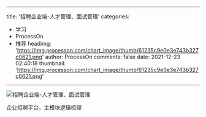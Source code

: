 
---
title: '招聘企业端-人才管理、面试管理'
categories: 
 - 学习
 - ProcessOn
 - 推荐
headimg: 'https://img.processon.com/chart_image/thumb/61235c9e0e3e743b327c0621.png'
author: ProcessOn
comments: false
date: 2021-12-23 02:40:18
thumbnail: 'https://img.processon.com/chart_image/thumb/61235c9e0e3e743b327c0621.png'
---

<div>   
<img class="thumb" alt="招聘企业端-人才管理、面试管理" src="https://img.processon.com/chart_image/thumb/61235c9e0e3e743b327c0621.png" referrerpolicy="no-referrer">
<p>企业招聘平台，主模块逻辑梳理</p>  
</div>
            